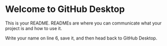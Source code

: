# Welcome to GitHub Desktop

This is your README. READMEs are where you can communicate what your project is and how to use it.

Write your name on line 6, save it, and then head back to GitHub Desktop.
